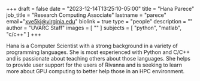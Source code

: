 +++
draft = false
date = "2023-12-14T13:25:10-05:00"
title = "Hana Parece"
job_title = "Research Computing Associate"
lastname = "parece"
email="xve5kj@virginia.edu"
biolink = true
type = "people"
description = ""
author = "UVARC Staff"
images = [
  ""
]
subjects = [
  "python",
  "matlab",
  "c/c++"
]
+++

Hana is a Computer Scientist with a strong background in a variety of programming languages. She is most experienced with Python and C/C++ and is passionate about teaching others about those languages. She helps to provide user support for the users of Rivanna and is seeking to learn more about GPU computing to better help those in an HPC environment.
